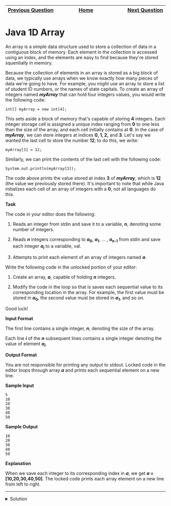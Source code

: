 | <img width=1000>[Previous Question](https://github.com/Kevin-Lago/java-hackerrank-solutions/tree/main/src/)</img> | <img width=1000>[Home](https://github.com/Kevin-Lago/java-hackerrank-solutions)</img> | <img width=1000>[Next Question](https://github.com/Kevin-Lago/java-hackerrank-solutions/tree/main/src/)</img> |
|:---|:---:|---:|

# Java 1D Array

An array is a simple data structure used to store a collection of data in a contiguous block of memory. Each element in the collection is accessed using an index, and the elements are easy to find because they're stored squentially in memory.

Because the collection of elements in an array is stored as a big block of data, we typically use arrays when we know exactly how many pieces of data we're going to have. For example, you might use an array to store a list of student ID numbers, or the names of state capitals. To create an array of integers named ___myArray___ that can hold four integers values, you would write the following code:

```
int[] myArray = new int[4];
```

This sets aside a block of memory that's capable of storing __4__ integers. Each integer storage cell is assigned a unique index ranging from __0__ to one less than the size of the array, and each cell initially contains at __0__. In the case of ___myArray___, we can store integers at indices __0, 1, 2,__ and __3__. Let's say we wanted the last cell to store the number __12__; to do this, we write:

```
myArray[3] = 12;
```

Similarly, we can print the contents of the last cell with the following code:

```
System.out.println(myArray[3]);
```

The code above prints the value stored at index __3__ of ___myArray___, which is __12__ (the value we previously stored there). It's important to note that while Java initializes each cell of an array of integers with a __0__, not all languages do this.

__Task__

The code in your editor does the following:

1. Reads an integer from stdin and save it to a variable, ___n___, denoting some number of integers.

2. Reads ___n___ integers corresponding to ___a_<sub>0</sub>__, ___a_<sub>1</sub>__, ... , ___a_<sub>n-1</sub>__ from stdin and save each integer ___a<sub>i</sub>___ to a variable, val.

3. Attempts to print each element of an array of integers named ___a___.

Write the following code in the unlocked portion of your editor:

1. Create an array, ___a___, capable of holding ___n___ integers.

2. Modify the code in the loop so that is saves each sequential value to its corresponding location in the array. For example, the first value must be stored in ___a_<sub>0</sub>__, the second value must be stored in ___a_<sub>1</sub>__, and so on.

Good luck!

__Input Format__

The first line contains a single integer, ___n___, denoting the size of the array.

Each line ___i___ of the ___n___ subsequent lines contains a single integer denoting the value of element ___a<sub>i</sub>___.

__Output Format__

You are not responsible for printing any output to stdout. Locked code in the editor loops through array ___a___ and prints each sequential element on a new line.

__Sample Input__

```
5
10
20
30
40
50
```

__Sample Output__

```
10
20
30
40
50
```

__Explanation__

When we save each integer to its corresponding index in ___a___, we get ___a_ = [10,20,30,40,50]__. The locked code prints each array element on a new line from left to right.

---

<details><summary>Solution</summary>
    
```java
import java.util.Scanner;

public class Solution {

    public static void main(String[] args) {
        Scanner scan = new Scanner(System.in);
        int n = scan.nextInt();
        int[] a = new int[n];
        for (int i = 0; i < n; i++) {
            a[i] = scan.nextInt();
        }
        scan.close();

        // Prints each sequential element in array a
        for (int i = 0; i < a.length; i++) {
            System.out.println(a[i]);
        }
    }

}
```
</details>
